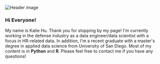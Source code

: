 ![Header image](https://github.com/katie-hu/kayteewho/blob/main/Images/Header.png)

### Hi Everyone!

<!-- <img align='right' src='https://media.giphy.com/media/v1.Y2lkPTc5MGI3NjExNzR3cW03eDJwMDU2OXIzNmp0Z3BvbXVtaHl0MzhibmFqbG5kemlnMiZlcD12MV9pbnRlcm5hbF9naWZfYnlfaWQmY3Q9Zw/3o7TKMt1VVNkHV2PaE/giphy.gif' width='10"'> -->


My name is Katie Hu. Thank you for stopping by my page! 
I'm currently working in the defense industry as a data engineer/data scientist with a focus in HR-related data. 
In addition, I'm a recent graduate with a master's degree in applied data science from University of San Diego. 
Most of my content is in **Python** and **R**. 
Please feel free to contact me if you have any questions! 

